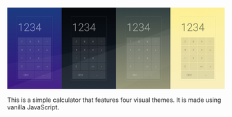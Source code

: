 ![The calculator comes with four visual themes inspired by a 24-hour light cycle](/jcalc-tiles.jpg)

This is a simple calculator that features four visual themes. It is made using vanilla JavaScript. 